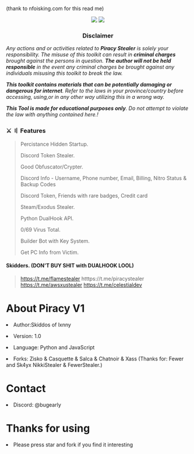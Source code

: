 
(thank to nfoisking.com for this read me)
<p align="center">
  <img src="https://img.shields.io/badge/Author-nfoisking-blue?style=flat-square">
  <img src="https://img.shields.io/badge/Open%20Source-Yes-darkgreen?style=flat-square"></p>

<h3><p align="center">Disclaimer</p></h3>
<i>Any actions and or activities related to <b>Piracy Stealer</b> is solely your responsibility. The misuse of this toolkit can result in <b>criminal charges</b> brought against the persons in question. <b>The author will not be held responsible</b> in the event any criminal charges be brought against any individuals misusing this toolkit to break the law.

<b>This toolkit contains materials that can be potentially damaging or dangerous for internet</b>. Refer to the laws in your province/country before accessing, using,or in any other way utilizing this in a wrong way.

<b>This Tool is made for educational purposes only</b>. Do not attempt to violate the law with anything contained here.!
</i>

### ⚔️ 〢 Features

> Percistance Hidden Startup.
> 
> Discord Token Stealer.
> 
> Good Obfuscator/Crypter.
> 
> Discord Info - Username, Phone number, Email, Billing, Nitro Status & Backup Codes
> 
> Discord Token, Friends with rare badges, Credit card
> 
> Steam/Exodus Stealer.
> 
> Python DualHook API.
> 
> 0/69 Virus Total.
> 
> Builder Bot with Key System.
> 
> Get PC Info from Victim.

#### Skidders. (DON'T BUY SHIT with DUALHOOK LOOL)
> https://t.me/flamestealer
> htttps://t.me/piracystealer
> https://t.me/awsxustealer 
> https://t.me/celestialdev 

<h1>About Piracy V1</h1>
<p><li>Author:Skiddos of lxnny</li></p>
<p><li>Version: 1.0</li></p>
<p><li>Language: Python and JavaScript</li></p>
<p><li>Forks: Zisko & Casquette & Salca & Chatnoir & Xass (Thanks for: Fewer and Sk4yx NikkiStealer & FewerStealer.)</li></p>
<h1>Contact</h1>
<p><li>Discord: @bugearly</li></p>
<h1>Thanks for using</h1>
<p><li>Please press star and fork if you find it interesting</li></p>
